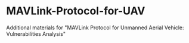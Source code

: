 # MAVLink-Protocol-for-UAV
Additional materials for "MAVLink Protocol for Unmanned Aerial Vehicle:  Vulnerabilities Analysis"
